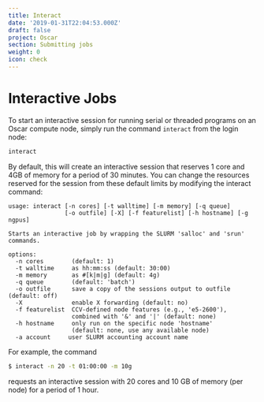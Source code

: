 ```yaml
---
title: Interact
date: '2019-01-31T22:04:53.000Z'
draft: false
project: Oscar
section: Submitting jobs
weight: 0
icon: check
---
```


# Interactive Jobs

To start an interactive session for running serial or threaded programs on an Oscar compute node, simply run the command `interact` from the login node:

```bash
interact
```

By default, this will create an interactive session that reserves 1 core and 4GB of memory for a period of 30 minutes. You can change the resources reserved for the session from these default limits by modifying the interact command:

```text
usage: interact [-n cores] [-t walltime] [-m memory] [-q queue]
                [-o outfile] [-X] [-f featurelist] [-h hostname] [-g ngpus]

Starts an interactive job by wrapping the SLURM 'salloc' and 'srun' commands.

options:
  -n cores        (default: 1)
  -t walltime     as hh:mm:ss (default: 30:00)
  -m memory       as #[k|m|g] (default: 4g)
  -q queue        (default: 'batch')
  -o outfile      save a copy of the sessions output to outfile (default: off)
  -X              enable X forwarding (default: no)
  -f featurelist  CCV-defined node features (e.g., 'e5-2600'),
                  combined with '&' and '|' (default: none)
  -h hostname     only run on the specific node 'hostname'
                  (default: none, use any available node)
  -a account     user SLURM accounting account name
```

For example, the command

```bash
$ interact -n 20 -t 01:00:00 -m 10g
```

requests an interactive session with 20 cores and 10 GB of memory \(per node\) for a period of 1 hour.

